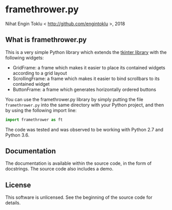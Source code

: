 # framethrower.py

Nihat Engin Toklu < http://github.com/engintoklu >, 2018

## What is framethrower.py

This is a very simple Python library which extends the [tkinter library](https://docs.python.org/3/library/tkinter.html)
with the following widgets:

* GridFrame: a frame which makes it easier to place its contained widgets according to a grid layout
* ScrollingFrame: a frame which makes it easier to bind scrollbars to its contained widget
* ButtonFrame: a frame which generates horizontally ordered buttons

You can use the framethrower.py library by simply putting the file `framethrower.py` into the same directory with your Python project, and then by using the following import line:

```python
import framethrower as ft
```

The code was tested and was observed to be working with Python 2.7 and Python 3.6.

## Documentation

The documentation is available within the source code, in the form of docstrings.
The source code also includes a demo.

## License

This software is unlicensed. See the beginning of the source code for details.
